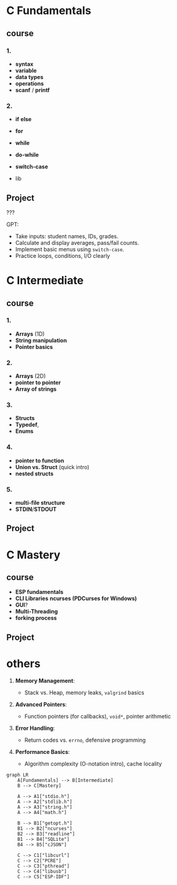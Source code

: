 
# C Fundamentals

## course
### 1.
- **syntax** 
- **variable** 
- **data types**
- **operations**
- **scanf** / **printf**
### 2. 
- **if** **else** 
- **for** 
- **while** 
- **do-while**
- **switch-case**

- lib

## Project
???


GPT:
- Take inputs: student names, IDs, grades.
- Calculate and display averages, pass/fail counts.
- Implement basic menus using `switch-case`.
- Practice loops, conditions, I/O clearly





# C Intermediate

## course


### 1.
- **Arrays** (1D)
- **String manipulation**
- **Pointer basics**

### 2. 
 - **Arrays** (2D)
 - **pointer to pointer** 
 - **Array of strings** 

### 3. 
 - **Structs**
- **Typedef**,
- **Enums**

### 4.
- **pointer to function**
- **Union vs. Struct** (quick intro)
-  **nested structs**
### 5. 
- **multi-file structure**
- **STDIN**/**STDOUT**

## Project


# C Mastery

## course

- **ESP fundamentals**
- **CLI Libraries** **ncurses (PDCurses for Windows)**
- **GUI**?
- **Multi-Threading**
- **forking process**

## Project







# others

1. **Memory Management**:
    
    - Stack vs. Heap, memory leaks, `valgrind` basics
        
2. **Advanced Pointers**:
    
    - Function pointers (for callbacks), `void*`, pointer arithmetic
        
3. **Error Handling**:
    
    - Return codes vs. `errno`, defensive programming
        
4. **Performance Basics**:
    
    - Algorithm complexity (O-notation intro), cache locality
```mermaid
graph LR
    A[Fundamentals] --> B[Intermediate]
    B --> C[Mastery]
    
    A --> A1["stdio.h"]
    A --> A2["stdlib.h"]
    A --> A3["string.h"]
    A --> A4["math.h"]
    
    B --> B1["getopt.h"]
    B1 --> B2["ncurses"]
    B2 --> B3["readline"]
    B1 --> B4["SQLite"]
    B4 --> B5["cJSON"]
    
    C --> C1["libcurl"]
    C --> C2["PCRE"]
    C --> C3["pthread"]
    C --> C4["libusb"]
    C --> C5["ESP-IDF"]
```


